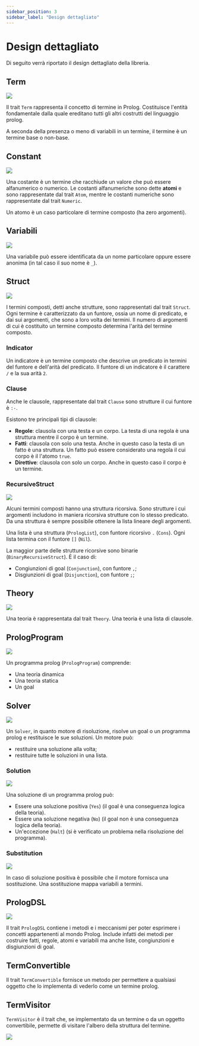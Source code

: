 ```yaml
---
sidebar_position: 3
sidebar_label: "Design dettagliato"
---
```


# Design dettagliato

Di seguito verrà riportato il design dettagliato della libreria.

## Term

![](/img/diagrams/Term.png)

Il trait `Term` rappresenta il concetto di termine in Prolog. Costituisce l'entità fondamentale dalla quale ereditano tutti
gli altri costrutti del linguaggio prolog.

A seconda della presenza o meno di variabili in un termine, il termine è un termine base o non-base.

## Constant

![](/img/diagrams/constant.png)

Una costante è un termine che racchiude un valore che può essere alfanumerico o numerico.
Le costanti alfanumeriche sono dette **atomi** e sono rappresentate dal trait `Atom`, mentre le costanti numeriche sono 
rappresentate dal trait `Numeric`. 

Un atomo è un caso particolare di termine composto (ha zero argomenti).

## Variabili

![](/img/diagrams/Variable.png)

Una variabile può essere identificata da un nome particolare oppure essere anonima (in tal caso il suo nome è `_`).

## Struct

![](/img/diagrams/Struct.png)

I termini composti, detti anche strutture, sono rappresentati dal trait `Struct`. Ogni termine è caratterizzato da un 
funtore, ossia un nome di predicato, e dai sui argomenti, che sono a loro volta dei termini. Il numero di argomenti 
di cui è costituito un termine composto determina l'arità del termine composto.

### Indicator

Un indicatore è un termine composto che descrive un predicato in termini del funtore e dell'arità del predicato.
Il funtore di un indicatore è il carattere `/` e la sua arità `2`.

### Clause

Anche le clausole, rappresentate dal trait `Clause` sono strutture il cui funtore è `:-`.

Esistono tre principali tipi di clausole:

* **Regole**: clausola con una testa e un corpo. La testa di una regola è una struttura mentre il corpo è un termine.
* **Fatti**: clausola con solo una testa. Anche in questo caso la testa di un fatto è una struttura. Un fatto può essere
considerato una regola il cui corpo è il l'atomo `true`.
* **Direttive**: clausola con solo un corpo. Anche in questo caso il corpo è un termine.

### RecursiveStruct

![](/img/diagrams/RecursiveStructs.png)

Alcuni termini composti hanno una struttura ricorsiva. Sono strutture i cui argomenti includono in maniera ricorsiva 
strutture con lo stesso predicato. 
Da una struttura è sempre possibile ottenere la lista lineare degli argomenti.

Una lista è una struttura (`PrologList`), con funtore ricorsivo `.` (`Cons`). Ogni lista termina con il funtore `[]` (`Nil`).

La maggior parte delle strutture ricorsive sono binarie (`BinaryRecursiveStruct`). È il caso di:

* Congiunzioni di goal (`Conjunction`), con funtore `,`;
* Disgiunzioni di goal (`Disjunction`), con funtore `;`;

## Theory

![](/img/diagrams/Theory.png)

Una teoria è rappresentata dal trait `Theory`. Una teoria è una lista di clausole.

## PrologProgram

![](/img/diagrams/PrologProgram.png)

Un programma prolog (`PrologProgram`) comprende:

* Una teoria dinamica
* Una teoria statica
* Un goal

## Solver

![](/img/diagrams/Solver.png)

Un `Solver`, in quanto motore di risoluzione, risolve un goal o un programma prolog e restituisce le sue soluzioni. 
Un motore può:

* restituire una soluzione alla volta;
* restituire tutte le soluzioni in una lista. 

### Solution

![](/img/diagrams/Solution.png)

Una soluzione di un programma prolog può:

* Essere una soluzione positiva (`Yes`) (il goal è una conseguenza logica della teoria).
* Essere una soluzione negativa (`No`) (il goal non è una conseguenza logica della teoria).
* Un'eccezione (`Halt`) (si è verificato un problema nella risoluzione del programma).

### Substitution

![](/img/diagrams/Substitution.png)

In caso di soluzione positiva è possibile che il motore fornisca una sostituzione. Una sostituzione 
mappa variabili a termini.

## PrologDSL

![](/img/diagrams/PrologDSL.png)

Il trait `PrologDSL` contiene i metodi e i meccanismi per poter esprimere i concetti appartenenti al mondo Prolog.
Include infatti dei metodi per costruire fatti, regole, atomi e variabili ma anche liste, congiunzioni e disgiunzioni
di goal.

## TermConvertible

Il trait `TermConvertible` fornisce un metodo per permettere a qualsiasi oggetto che lo implementa di vederlo come un
termine prolog.

## TermVisitor

`TermVisitor` è il trait che, se implementato da un termine o da un oggetto convertibile, permette di visitare l'albero
della struttura del termine.

![](/img/diagrams/TermConverterAndVisitor.png)
